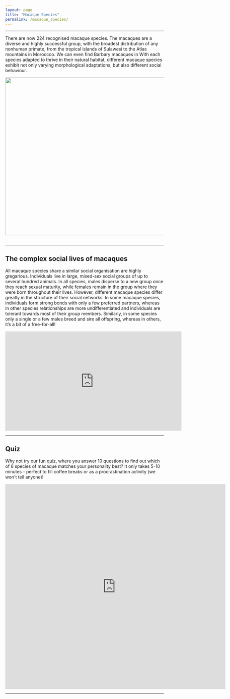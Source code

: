 ```yaml
---
layout: page
title: "Macaque Species"
permalink: /macaque_species/
---
```

***

There are now 224 recognised macaque species. The macaques are a diverse and highly successful group, with the broadest distribution of any nonhuman primate, from the tropical islands of Sulawesi to the Atlas mountains in Moroccco.  We can even find Barbary macaques in With each species adapted to thrive in their natural habitat, different macaque species exhibit not only varying morphological adaptations, but also different social behaviour.

<div style="text-align:center"><img class="image" src="/assets/images/home page image compressed.png" width="700" height="500"/></div><br/>

***

## The complex social lives of macaques 

All macaque species share a similar social organisation are highly gregarious. Individuals live in large, mixed-sex social groups of up to several hundred animals. In all species, males disperse to a new group once they reach sexual maturity, while females remain in the group where they were born throughout their lives. However, different macaque species differ greatly in the structure of their social networks. In some macaque species, individuals form strong bonds with only a few preferred partners, whereas in other species relationships are more undifferentiated and individuals are tolerant towards most of their group members. Similarly, in some species only a single or a few males breed and sire all offspring, whereas in others, it’s a bit of a free-for-all! 

<iframe width="560" height="315" src="https://www.youtube.com/embed/wZ4cadzCZUI" title="YouTube video player" frameborder="0" allow="accelerometer; autoplay; clipboard-write; encrypted-media; gyroscope; picture-in-picture" allowfullscreen></iframe>

***

## Quiz
Why not try our fun quiz, where you answer 10 questions to find out which of 6 species of macaque matches your personality best? It only takes 5-10 minutes - perfect to fill coffee breaks or as a procrastination activity (we won't tell anyone)!

<iframe name="opinionstage-widget" src="https://www.opinionstage.com/api/v1/widgets/916332/iframe?em=1" data-opinionstage-iframe="d7f66ecf-5589-471c-bf90-9a6bff64304b" width="700px" height="650" scrolling="auto" style="border: none;" frameBorder="0" allow="fullscreen" webkitallowfullscreen="true" mozallowfullscreen="true" rereferrerpolicy="no-referrer-when-downgrade"></iframe>

***
